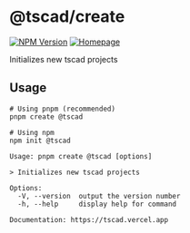 <!-- #region header -->
<!-- Generated by @toolsync/builtin/package-readme. Do not edit manually, instead run `toolsync prepare`. -->

# @tscad/create

[![NPM Version](https://img.shields.io/npm/v/@tscad/create)](https://www.npmjs.com/package/@tscad/create) [![Homepage](https://img.shields.io/badge/docs-default)](https://tscad.vercel.app)

Initializes new tscad projects

<!-- #endregion header -->

## Usage

```shell
# Using pnpm (recommended)
pnpm create @tscad

# Using npm
npm init @tscad
```

<!-- #region usage -->
<!-- This section is generated. Do not edit manually! -->

```
Usage: pnpm create @tscad [options]

> Initializes new tscad projects

Options:
  -V, --version  output the version number
  -h, --help     display help for command

Documentation: https://tscad.vercel.app
```

<!-- #endregion usage -->
